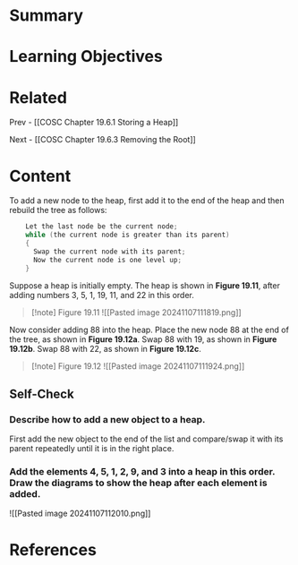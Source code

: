 # Summary

# Learning Objectives

# Related
Prev - [[COSC Chapter 19.6.1 Storing a Heap]]

Next - [[COSC Chapter 19.6.3 Removing the Root]]
# Content
To add a new node to the heap, first add it to the end of the heap and then rebuild the tree as follows:

```cpp
    Let the last node be the current node; 
    while (the current node is greater than its parent) 
    { 
      Swap the current node with its parent; 
      Now the current node is one level up; 
    } 
```

Suppose a heap is initially empty. The heap is shown in **Figure 19.11**, after adding numbers 3, 5, 1, 19, 11, and 22 in this order.

>[!note] Figure 19.11
>![[Pasted image 20241107111819.png]]

Now consider adding 88 into the heap. Place the new node 88 at the end of the tree, as shown in **Figure 19.12a**. Swap 88 with 19, as shown in **Figure 19.12b**. Swap 88 with 22, as shown in **Figure 19.12c**.

>[!note] Figure 19.12
>![[Pasted image 20241107111924.png]]

## Self-Check
### Describe how to add a new object to a heap.

First add the new object to the end of the list and compare/swap it with its parent repeatedly until it is in the right place.

### Add the elements 4, 5, 1, 2, 9, and 3 into a heap in this order. Draw the diagrams to show the heap after each element is added.

![[Pasted image 20241107112010.png]]

# References
